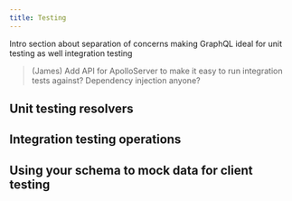 ```yaml
---
title: Testing
---
```


Intro section about separation of concerns making GraphQL ideal for unit testing as well integration testing

> (James) Add API for ApolloServer to make it easy to run integration tests against? Dependency injection anyone?

## Unit testing resolvers

## Integration testing operations

## Using your schema to mock data for client testing
